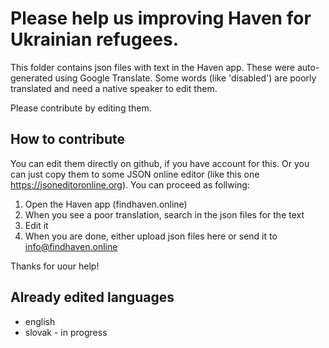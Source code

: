 # Please help us improving Haven for Ukrainian refugees.

This folder contains json files with text in the Haven app. These were auto-generated using Google Translate. Some words (like 'disabled') are poorly translated and need a native speaker to edit them. 

Please contribute by editing them. 

## How to contribute
You can edit them directly on github, if you have account for this. Or you can just copy them to some JSON online editor (like this one https://jsoneditoronline.org). 
You can proceed as follwing: 

1. Open the Haven app (findhaven.online)
2. When you see a poor translation, search in the json files for the text
3. Edit it
4. When you are done, either upload json files here or send it to info@findhaven.online


Thanks for uour help!

## Already edited languages
- english 
- slovak - in progress
